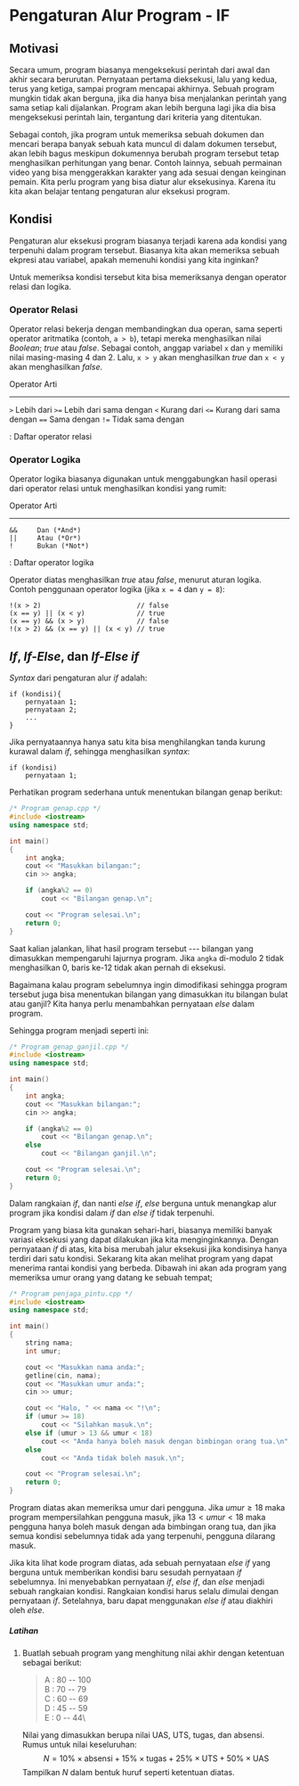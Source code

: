 Pengaturan Alur Program - IF
============================

Motivasi
--------

Secara umum, program biasanya mengeksekusi perintah dari awal dan akhir
secara berurutan. Pernyataan pertama dieksekusi, lalu yang kedua, terus
yang ketiga, sampai program mencapai akhirnya. Sebuah program mungkin
tidak akan berguna, jika dia hanya bisa menjalankan perintah yang sama
setiap kali dijalankan. Program akan lebih berguna lagi jika dia bisa
mengeksekusi perintah lain, tergantung dari kriteria yang ditentukan.

Sebagai contoh, jika program untuk memeriksa sebuah dokumen dan mencari
berapa banyak sebuah kata muncul di dalam dokumen tersebut, akan lebih
bagus meskipun dokumennya berubah program tersebut tetap menghasilkan
perhitungan yang benar. Contoh lainnya, sebuah permainan video yang bisa
menggerakkan karakter yang ada sesuai dengan keinginan pemain. Kita
perlu program yang bisa diatur alur eksekusinya. Karena itu kita akan
belajar tentang pengaturan alur eksekusi program.

Kondisi
-------

Pengaturan alur eksekusi program biasanya terjadi karena ada kondisi
yang terpenuhi dalam program tersebut. Biasanya kita akan memeriksa
sebuah ekpresi atau variabel, apakah memenuhi kondisi yang kita
inginkan?

Untuk memeriksa kondisi tersebut kita bisa memeriksanya dengan
operator relasi dan logika.

### Operator Relasi

Operator relasi bekerja dengan membandingkan dua operan, sama seperti
operator aritmatika (contoh, `a > b`), tetapi mereka menghasilkan nilai
*Boolean*; *true* atau *false*. Sebagai contoh, anggap variabel `x` dan
`y` memiliki nilai masing-masing 4 dan 2. Lalu, `x > y` akan
menghasilkan *true* dan `x < y` akan menghasilkan *false*.

 Operator  Arti
---------- -------------------------
   `>`     Lebih dari
  `>=`     Lebih dari sama dengan
   `<`     Kurang dari
  `<=`     Kurang dari sama dengan
  `==`     Sama dengan
  `!=`     Tidak sama dengan

: Daftar operator relasi


### Operator Logika

Operator logika biasanya digunakan untuk menggabungkan hasil operasi
dari operator relasi untuk menghasilkan kondisi yang rumit:

 Operator  Arti
---------- ----------
    &&     Dan (*And*)
    ||     Atau (*Or*)
    !      Bukan (*Not*)

: Daftar operator logika

Operator diatas menghasilkan *true* atau *false*, menurut aturan
logika. Contoh penggunaan operator logika (jika `x = 4` dan `y = 8`):

```{.cpp}
!(x > 2)                        // false
(x == y) || (x < y)             // true
(x == y) && (x > y)             // false
!(x > 2) && (x == y) || (x < y) // true
```

*If*, *If-Else*, dan *If-Else if*
---------------------------------

*Syntax* dari pengaturan alur *if* adalah:

```{.cpp}
if (kondisi){
    pernyataan 1;
    pernyataan 2;
    ...
}
```

Jika pernyataannya hanya satu kita bisa menghilangkan tanda kurung
kurawal dalam *if*, sehingga menghasilkan *syntax*:

```{.cpp}
if (kondisi)
    pernyataan 1;
```

Perhatikan program sederhana untuk menentukan bilangan genap berikut:

```{.cpp .numberLines}
/* Program genap.cpp */
#include <iostream>
using namespace std;

int main()
{
    int angka;
    cout << "Masukkan bilangan:";
    cin >> angka;

    if (angka%2 == 0)
        cout << "Bilangan genap.\n";

    cout << "Program selesai.\n";
    return 0;
}
```

Saat kalian jalankan, lihat hasil program tersebut --- bilangan yang
dimasukkan mempengaruhi lajurnya program. Jika `angka` di-modulo $2$
tidak menghasilkan $0$, baris ke-12 tidak akan pernah di eksekusi.

Bagaimana kalau program sebelumnya ingin dimodifikasi sehingga program
tersebut juga bisa menentukan bilangan yang dimasukkan itu bilangan
bulat atau ganjil? Kita hanya perlu menambahkan pernyataan *else* dalam
program.

Sehingga program menjadi seperti ini:

```{.cpp .numberLines}
/* Program genap_ganjil.cpp */
#include <iostream>
using namespace std;

int main()
{
    int angka;
    cout << "Masukkan bilangan:";
    cin >> angka;

    if (angka%2 == 0)
        cout << "Bilangan genap.\n";
    else
        cout << "Bilangan ganjil.\n";

    cout << "Program selesai.\n";
    return 0;
}
```

Dalam rangkaian *if*, dan nanti *else if*, *else* berguna untuk
menangkap alur program jika kondisi dalam *if* dan *else if* tidak
terpenuhi.

Program yang biasa kita gunakan sehari-hari, biasanya memiliki banyak
variasi eksekusi yang dapat dilakukan jika kita menginginkannya. Dengan
pernyataan *if* di atas, kita bisa merubah jalur eksekusi jika
kondisinya hanya terdiri dari satu kondisi. Sekarang kita akan melihat
program yang dapat menerima rantai kondisi yang berbeda. Dibawah ini
akan ada program yang memeriksa umur orang yang datang ke sebuah tempat;

```{.cpp .numberLines}
/* Program penjaga_pintu.cpp */
#include <iostream>
using namespace std;

int main()
{
    string nama;
    int umur;

    cout << "Masukkan nama anda:";
    getline(cin, nama);
    cout << "Masukkan umur anda:";
    cin >> umur;

    cout << "Halo, " << nama << "!\n";
    if (umur >= 18)
        cout << "Silahkan masuk.\n";
    else if (umur > 13 && umur < 18)
        cout << "Anda hanya boleh masuk dengan bimbingan orang tua.\n";
    else
        cout << "Anda tidak boleh masuk.\n";

    cout << "Program selesai.\n";
    return 0;
}
```

Program diatas akan memeriksa umur dari pengguna. Jika $umur \geq 18$
maka program mempersilahkan pengguna masuk, jika $13 < umur < 18$ maka
pengguna hanya boleh masuk dengan ada bimbingan orang tua, dan jika
semua kondisi sebelumnya tidak ada yang terpenuhi, pengguna dilarang
masuk.

Jika kita lihat kode program diatas, ada sebuah pernyataan *else if*
yang berguna untuk memberikan kondisi baru sesudah pernyataan *if*
sebelumnya. Ini menyebabkan pernyataan *if*, *else if*, dan *else*
menjadi sebuah rangkaian kondisi. Rangkaian kondisi harus selalu
dimulai dengan pernyataan *if*. Setelahnya, baru dapat menggunakan
*else if* atau diakhiri oleh *else*.

##### Latihan

1.  Buatlah sebuah program yang menghitung nilai akhir dengan ketentuan
    sebagai berikut:

    > A : 80 -- 100\
    > B : 70 -- 79\
    > C : 60 -- 69\
    > D : 45 -- 59\
    > E : 0 -- 44\

    Nilai yang dimasukkan berupa nilai UAS, UTS, tugas, dan absensi.
    Rumus untuk nilai keseluruhan:
    $$N = 10\% \times \textrm{absensi} + 15\% \times \textrm{tugas} + 25\% \times
        \textrm{UTS} + 50\% \times \textrm{UAS}$$ Tampilkan $N$ dalam
    bentuk huruf seperti ketentuan diatas.

